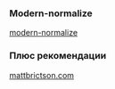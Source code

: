 ### Modern-normalize
[modern-normalize](https://github.com/sindresorhus/modern-normalize?tab=readme-ov-file)
### Плюс рекомендации
[mattbrictson.com](https://mattbrictson.com/blog/css-normalize-and-reset)
